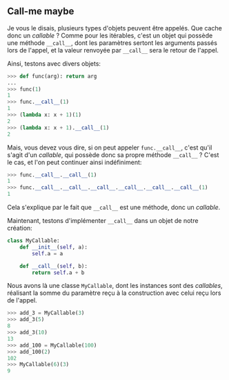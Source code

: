 ## Call-me maybe

Je vous le disais, plusieurs types d'objets peuvent être appelés. Que cache donc un *callable* ? Comme pour les itérables, c'est un objet qui possède une méthode `__call__`, dont les paramètres sertont les arguments passés lors de l'appel, et la valeur renvoyée par `__call__` sera le retour de l'appel.

Ainsi, testons avec divers objets:

```python
>>> def func(arg): return arg
...
>>> func(1)
1
>>> func.__call__(1)
1
>>> (lambda x: x + 1)(1)
2
>>> (lambda x: x + 1).__call__(1)
2
```

Mais, vous devez vous dire, si on peut appeler `func.__call__`, c'est qu'il s'agit d'un *callable*, qui possède donc sa propre méthode `__call__` ? C'est le cas, et l'on peut continuer ainsi indéfiniment:

```python
>>> func.__call__.__call__(1)
1
>>> func.__call__.__call__.__call__.__call__.__call__.__call__(1)
1
```

Cela s'explique par le fait que `__call__` est une méthode, donc un *callable*.

Maintenant, testons d'implémenter `__call__` dans un objet de notre création:

```python
class MyCallable:
    def __init__(self, a):
        self.a = a

    def __call__(self, b):
        return self.a + b
```

Nous avons là une classe `MyCallable`, dont les instances sont des *callables*, réalisant la somme du paramètre reçu à la construction avec celui reçu lors de l'appel.

```python
>>> add_3 = MyCallable(3)
>>> add_3(5)
8
>>> add_3(10)
13
>>> add_100 = MyCallable(100)
>>> add_100(2)
102
>>> MyCallable(6)(3)
9
```

